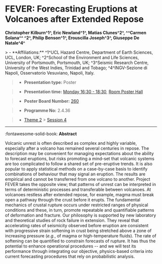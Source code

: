 # FEVER: Forecasting Eruptions at Volcanoes after Extended Repose

**Christopher Kilburn^1^, Eric Newland^1^, Matias Clunes^2^, ^^Carmen Solana^^ ^2^, Philip Benson^1^, Erouscilla Joseph^3^, Giuseppe De Natale^4^**

<!-- more -->> - **Affiliations:** ^1^UCL Hazard Centre, Department of Earth Sciences, UCL, London, UK; ^2^School of the Environment and Life Sciences, University of Portsmouth, Portsmouth, UK; ^3^Seismic Research Centre, University of the West Indies, Trinidad and Tobago; ^4^INGV-Sezione di Napoli, Osservatorio Vesuviano, Napoli, Italy.

> - **Presentation type:** Poster

> - **Presentation time:** [Monday 16:30 - 18:30](../sessions_comparison.md#__tabbed_1_6), [Room Poster Hall](../maps_venue.md#__tabbed_1_1)

> - **Poster Board Number:** [260](../map_poster_boards.md#monday)

> - **Programme No:** 2.4.36

> - [Theme 2](../theme2.md) > [Session 4](../sessions/session-2-4.md)

--- 

:fontawesome-solid-book: **Abstract**

Volcanic unrest is often described as complex and highly variable, especially after a volcano has remained several centuries in repose. The description may be convenient for managing expectations about the ability to forecast eruptions, but risks promoting a mind-set that volcanic systems are too complicated to follow a shared set of pre-eruptive trends. It is also popular to apply statistical methods on a case-by-case basis to identify combinations of behaviour that may signal an eruption. The results are empirical and cannot be transferred from one volcano to another.
Project FEVER takes the opposite view; that patterns of unrest can be interpreted in terms of deterministic processes and transferable between volcanoes. At volcanoes restless after extended repose, for example, magma must break open a pathway through the crust before it erupts. The fundamental mechanics of crustal rupture occurs under restricted ranges of physical conditions and these, in turn, promote repeatable and quantifiable patterns of deformation and fracture.
Our philosophy is supported by new laboratory and theoretical studies of rock failure in extension. They reveal that accelerating rates of seismicity observed before eruption are consistent with progressive strain softening in crust being stretched above a zone of increasing pressure (*e.g.*, of magma or high-temperature fluids). The rate of softening can be quantified to constrain forecasts of rupture. It has thus the potential to enhance operational procedures -- and we will test its performance through integrating our objective, physics-based criteria into current forecasting procedures that rely on probabilistic analysis.

